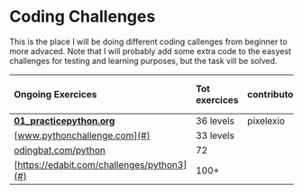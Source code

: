 # Coding Challenges

This is the place I will be doing different coding callenges from beginner to more advaced.
Note that I will probably add some extra code to the easyest challenges for testing and learning purposes, but the task vill be solved.

| Ongoing Exercices  	                 | Tot exercices	| contributors	| solved 	| rest      | currenty working on  |
|:---	                                 |:---	          |:---	          |:---	    |:---	      |:--           |
| [**01_practicepython.org**](https://github.com/pixelexio/CodingChallenges/tree/master/01%20-%20practicepython_org)  	           | 36 levels  	  | pixelexio     | 76      | 28        |     1        | 
| [www.pythonchallenge.com](#)  	           | 33 levels      |              	| 72      |        |             |
| [odingbat.com/python](#)     	           | 72             |   	          |   72	    |    	      |             |   
|[https://edabit.com/challenges/python3](#) | 100+           |              | 0       |           |          |
